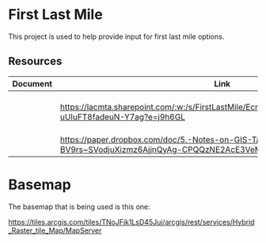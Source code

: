 # First Last Mile

This project is used to help provide input for first last mile options.

## Resources


| Document | Link| Description|
|----|----|-----|
||https://lacmta.sharepoint.com/:w:/s/FirstLastMile/EcnGhBJNfQ9MluHXf_ch1qcBG9W-uUIuFT8fadeuN-Y7ag?e=j9h6GL|Notes about the FLM for the consultants.
||https://paper.dropbox.com/doc/5.-Notes-on-GIS-Task--BV9rs~SVodjuXizmz6AjjnQyAg-CPQQzNE2AcE3VeM7NOi4r|


# Basemap
The basemap that is being used is this one:

https://tiles.arcgis.com/tiles/TNoJFjk1LsD45Juj/arcgis/rest/services/Hybrid_Raster_tile_Map/MapServer